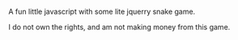 A fun little javascript with some lite jquerry snake game.

I do not own the rights, and am not making money from this game.